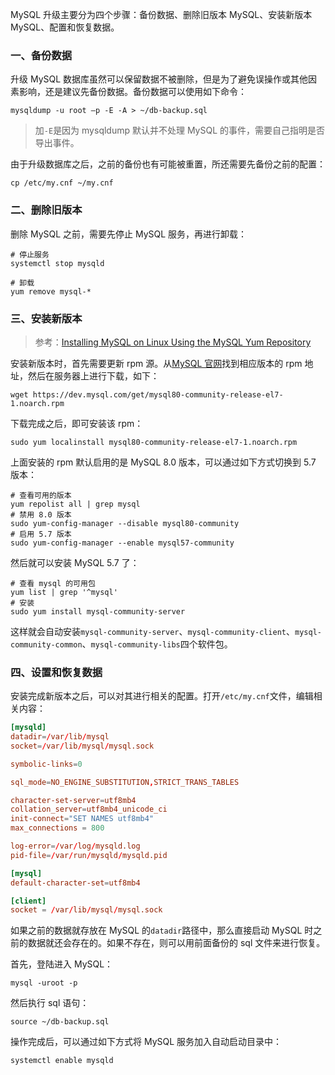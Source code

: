 MySQL 升级主要分为四个步骤：备份数据、删除旧版本 MySQL、安装新版本 MySQL、配置和恢复数据。

### 一、备份数据

升级 MySQL 数据库虽然可以保留数据不被删除，但是为了避免误操作或其他因素影响，还是建议先备份数据。备份数据可以使用如下命令：

```shell
mysqldump -u root –p -E -A > ~/db-backup.sql
```

> 加`-E`是因为 mysqldump 默认并不处理 MySQL 的事件，需要自己指明是否导出事件。

由于升级数据库之后，之前的备份也有可能被重置，所还需要先备份之前的配置：

```shell
cp /etc/my.cnf ~/my.cnf
```

### 二、删除旧版本

删除 MySQL 之前，需要先停止 MySQL 服务，再进行卸载：

```shell
# 停止服务
systemctl stop mysqld

# 卸载
yum remove mysql-*
```

### 三、安装新版本

> 参考：[Installing MySQL on Linux Using the MySQL Yum Repository](https://dev.mysql.com/doc/refman/5.7/en/linux-installation-yum-repo.html)

安装新版本时，首先需要更新 rpm 源。从[MySQL 官网](https://dev.mysql.com/downloads/repo/yum/)找到相应版本的 rpm 地址，然后在服务器上进行下载，如下：

```shell
wget https://dev.mysql.com/get/mysql80-community-release-el7-1.noarch.rpm
```

下载完成之后，即可安装该 rpm：

```shell
sudo yum localinstall mysql80-community-release-el7-1.noarch.rpm
```

上面安装的 rpm 默认启用的是 MySQL 8.0 版本，可以通过如下方式切换到 5.7 版本：

```shell
# 查看可用的版本
yum repolist all | grep mysql
# 禁用 8.0 版本
sudo yum-config-manager --disable mysql80-community
# 启用 5.7 版本
sudo yum-config-manager --enable mysql57-community
```

然后就可以安装 MySQL 5.7 了：

```shell
# 查看 mysql 的可用包
yum list | grep '^mysql'
# 安装
sudo yum install mysql-community-server
```

这样就会自动安装`mysql-community-server`、`mysql-community-client`、`mysql-community-common`、`mysql-community-libs`四个软件包。

### 四、设置和恢复数据

安装完成新版本之后，可以对其进行相关的配置。打开`/etc/my.cnf`文件，编辑相关内容：

```conf
[mysqld]
datadir=/var/lib/mysql
socket=/var/lib/mysql/mysql.sock

symbolic-links=0

sql_mode=NO_ENGINE_SUBSTITUTION,STRICT_TRANS_TABLES

character-set-server=utf8mb4
collation_server=utf8mb4_unicode_ci
init-connect="SET NAMES utf8mb4"
max_connections = 800

log-error=/var/log/mysqld.log
pid-file=/var/run/mysqld/mysqld.pid

[mysql]
default-character-set=utf8mb4

[client]
socket = /var/lib/mysql/mysql.sock
```

如果之前的数据就存放在 MySQL 的`datadir`路径中，那么直接启动 MySQL 时之前的数据就还会存在的。如果不存在，则可以用前面备份的 sql 文件来进行恢复。

首先，登陆进入 MySQL：

```shell
mysql -uroot -p
```

然后执行 sql 语句：

```mysql
source ~/db-backup.sql
```

操作完成后，可以通过如下方式将 MySQL 服务加入自动启动目录中：

```shell
systemctl enable mysqld
```


